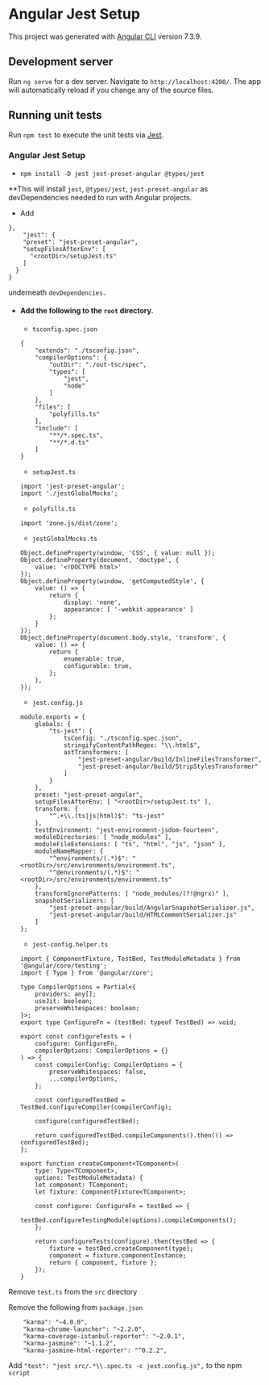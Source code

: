# Angular Jest Setup

This project was generated with [Angular CLI](https://github.com/angular/angular-cli) version 7.3.9.

## Development server

Run `ng serve` for a dev server. Navigate to `http://localhost:4200/`. The app will automatically reload if you change any of the source files.

## Running unit tests

Run `npm test` to execute the unit tests via [Jest](https://https://jestjs.io/).

### Angular Jest Setup

- ```npm install -D jest jest-preset-angular @types/jest```

**This will install `jest`, `@types/jest`, `jest-preset-angular` as devDependencies needed to run with Angular projects.

- Add
```
},
    "jest": {
    "preset": "jest-preset-angular",
    "setupFilesAfterEnv": [
      "<rootDir>/setupJest.ts"
    ]
  }
}
  ```

underneath `devDependencies.`

- #### Add the following to the `root` directory.
    - `tsconfig.spec.json`
    ```
    {
        "extends": "./tsconfig.json",
        "compilerOptions": {
            "outDir": "./out-tsc/spec",
            "types": [
                "jest",
                "node"
            ]
        },
        "files": [
            "polyfills.ts"
        ],
        "include": [
            "**/*.spec.ts",
            "**/*.d.ts"
        ]
    }
    ```
    - `setupJest.ts`
    ```
    import 'jest-preset-angular';
    import './jestGlobalMocks';
    ```
    - `polyfills.ts`
    ```
    import 'zone.js/dist/zone';
    ```
    - `jestGlobalMocks.ts`
    ```
    Object.defineProperty(window, 'CSS', { value: null });
    Object.defineProperty(document, 'doctype', {
        value: '<!DOCTYPE html>'
    });
    Object.defineProperty(window, 'getComputedStyle', {
        value: () => {
            return {
                display: 'none',
                appearance: [ '-webkit-appearance' ]
            };
        }
    });
    Object.defineProperty(document.body.style, 'transform', {
        value: () => {
            return {
                enumerable: true,
                configurable: true,
            };
        },
    });
    ```
    - `jest.config.js`
    ```
    module.exports = {
        globals: {
            "ts-jest": {
                tsConfig: "./tsconfig.spec.json",
                stringifyContentPathRegex: "\\.html$",
                astTransformers: [
                    "jest-preset-angular/build/InlineFilesTransformer",
                    "jest-preset-angular/build/StripStylesTransformer"
                ]
            }
        },
        preset: "jest-preset-angular",
        setupFilesAfterEnv: [ "<rootDir>/setupJest.ts" ],
        transform: {
            "^.+\\.(ts|js|html)$": "ts-jest"
        },
        testEnvironment: "jest-environment-jsdom-fourteen",
        moduleDirectories: [ "node_modules" ],
        moduleFileExtensions: [ "ts", "html", "js", "json" ],
        moduleNameMapper: {
            "^environments/(.*)$": "<rootDir>/src/environments/environment.ts",
            "^@environments/(.*)$": "<rootDir>/src/environments/environment.ts"
        },
        transformIgnorePatterns: [ "node_modules/(?!@ngrx)" ],
        snapshotSerializers: [
            "jest-preset-angular/build/AngularSnapshotSerializer.js",
            "jest-preset-angular/build/HTMLCommentSerializer.js"
        ]
    };
    ```
    - `jest-config.helper.ts`
    ```
    import { ComponentFixture, TestBed, TestModuleMetadata } from '@angular/core/testing';
    import { Type } from '@angular/core';

    type CompilerOptions = Partial<{
        providers: any[];
        useJit: boolean;
        preserveWhitespaces: boolean;
    }>;
    export type ConfigureFn = (testBed: typeof TestBed) => void;

    export const configureTests = (
        configure: ConfigureFn,
        compilerOptions: CompilerOptions = {}
    ) => {
        const compilerConfig: CompilerOptions = {
            preserveWhitespaces: false,
            ...compilerOptions,
        };

        const configuredTestBed = TestBed.configureCompiler(compilerConfig);

        configure(configuredTestBed);

        return configuredTestBed.compileComponents().then(() => configuredTestBed);
    };

    export function createComponent<TComponent>(
        type: Type<TComponent>,
        options: TestModuleMetadata) {
        let component: TComponent;
        let fixture: ComponentFixture<TComponent>;

        const configure: ConfigureFn = testBed => {
            testBed.configureTestingModule(options).compileComponents();
        };

        return configureTests(configure).then(testBed => {
            fixture = testBed.createComponent(type);
            component = fixture.componentInstance;
            return { component, fixture };
        });
    }
    ```
Remove `test.ts` from the `src` directory

Remove the following from `package.json`
```
    "karma": "~4.0.0",
    "karma-chrome-launcher": "~2.2.0",
    "karma-coverage-istanbul-reporter": "~2.0.1",
    "karma-jasmine": "~1.1.2",
    "karma-jasmine-html-reporter": "^0.2.2",
```
Add `"test": "jest src/.*\\.spec.ts -c jest.config.js",` to the npm `script`






